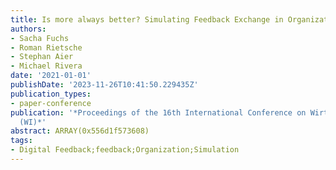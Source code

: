 ```yaml
---
title: Is more always better? Simulating Feedback Exchange in Organizations
authors:
- Sacha Fuchs
- Roman Rietsche
- Stephan Aier
- Michael Rivera
date: '2021-01-01'
publishDate: '2023-11-26T10:41:50.229435Z'
publication_types:
- paper-conference
publication: '*Proceedings of the 16th International Conference on Wirtschaftsinformatik
  (WI)*'
abstract: ARRAY(0x556d1f573608)
tags:
- Digital Feedback;feedback;Organization;Simulation
---
```

